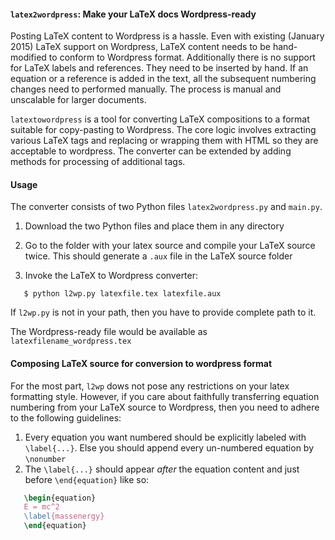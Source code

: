 #### `latex2wordpress`: Make your LaTeX docs Wordpress-ready

Posting LaTeX content to Wordpress is a hassle. Even with existing (January 2015) LaTeX support on Wordpress, 
LaTeX content needs to be hand-modified to conform to Wordpress format. Additionally
there is no support for LaTeX labels and references. They need to be inserted by hand. 
If an equation or a reference is added in the text, all the subsequent numbering changes need to performed
manually. The process is manual and unscalable for larger documents. 

```latextowordpress``` is a tool for converting LaTeX compositions to a format suitable for copy-pasting to Wordpress. 
The core logic involves extracting various LaTeX tags and replacing or wrapping them with HTML so they are acceptable to 
wordpress. The converter can be extended by adding methods for processing of additional tags. 

#### Usage
The converter consists of two Python files `latex2wordpress.py` and `main.py`. 

 1. Download the two Python files and place them in any directory

 2. Go to the folder with your latex source and compile your LaTeX source twice. This should 
 generate a `.aux` file in the LaTeX source folder
 
 3. Invoke the LaTeX to Wordpress converter:

 ```
 	$ python l2wp.py latexfile.tex latexfile.aux
 ```

 If `l2wp.py` is not in your path, then you have to provide complete path to it. 

 The Wordpress-ready file would be available as ```latexfilename_wordpress.tex``` 


#### Composing LaTeX source for conversion to wordpress format

For the most part, `l2wp` dows not pose any restrictions on your latex formatting style. However, 
if you care about faithfully transferring equation numbering from your LaTeX source to Wordpress, 
then you need to adhere to the following guidelines:

 1. Every equation you want numbered should be explicitly labeled with `\label{...}`. Else you 
 should append every un-numbered equation by `\nonumber` 
 2. The `\label{...}` should appear _after_ the equation content and just before `\end{equation}` like so:

 ```latex
 	\begin{equation}
 	E = mc^2
 	\label{massenergy}
 	\end{equation}
 ```
